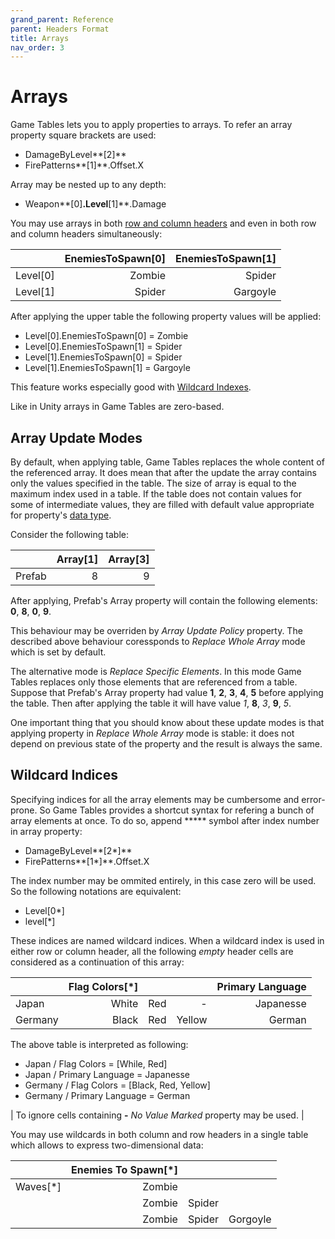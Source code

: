 ```yaml
---
grand_parent: Reference
parent: Headers Format
title: Arrays
nav_order: 3
---
```

# Arrays

Game Tables lets you to apply properties to arrays. To refer an array property square brackets are used:

- DamageByLevel**[2]**
- FirePatterns**[1]**.Offset.X

Array may be nested up to any depth:

- Weapon**[0]**.Level**[1]**.Damage

You may use arrays in both [row and column headers]() and even in both row and column headers simultaneously:

|             | EnemiesToSpawn[0]  | EnemiesToSpawn[1]   |
|:------------|-------------------:|--------------------:|
| Level[0]    |             Zombie |              Spider |
| Level[1]    |             Spider |            Gargoyle |

After applying the upper table the following property values will be applied:

- Level[0].EnemiesToSpawn[0] = Zombie
- Level[0].EnemiesToSpawn[1] = Spider
- Level[1].EnemiesToSpawn[0] = Spider
- Level[1].EnemiesToSpawn[1] = Gargoyle

This feature works especially good with [Wildcard Indexes](#wildcard-indexes).

Like in Unity arrays in Game Tables are zero-based.

## Array Update Modes

By default, when applying table, Game Tables replaces the whole content of the referenced array. It does mean that after the update the array contains only the values specified in the table. The size of array is equal to the maximum index used in a table. If the table does not contain values for some of intermediate values, they are filled with default value appropriate for property's [data type]().

Consider the following table:

|          | Array[1] | Array[3] |
|:---------|---------:|---------:|
| Prefab   | 8        | 9        |

After applying, Prefab's Array property will contain the following elements: **0**, **8**, **0**, **9**. 

This behaviour may be overriden by *Array Update Policy* property. The described above behaviour coressponds to *Replace Whole Array* mode which is set by default.

The alternative mode is *Replace Specific Elements*. In this mode Game Tables replaces only those elements that are referenced from a table. Suppose that Prefab's Array property had value **1**, **2**, **3**, **4**, **5** before applying the table. Then after applying the table it will have value *1*, **8**, *3*, **9**, *5*.

One important thing that you should know about these update modes is that applying property in *Replace Whole Array* mode is stable: it does not depend on previous state of the property and the result is always the same.

## Wildcard Indices

Specifying indices for all the array elements may be cumbersome and error-prone. So Game Tables provides a shortcut syntax for refering a bunch of array elements at once. To do so, append ***** symbol after index number in array property:

- DamageByLevel**[2*]**
- FirePatterns**[1*]**.Offset.X

The index number may be ommited entirely, in this case zero will be used. So the following notations are equivalent:

- Level[0*]
- level[*]

These indices are named wildcard indices. When a wildcard index is used in either row or column header, all the following *empty* header cells are considered as a continuation of this array:

|          | Flag Colors[*] |           |        | Primary Language |
|:---------|---------------:|----------:|-------:|-----------------:|
| Japan    | White          | Red       |      - | Japanesse        |
| Germany  | Black          | Red       | Yellow | German           |

The above table is interpreted as following:

- Japan / Flag Colors = [While, Red]
- Japan / Primary Language = Japanesse
- Germany / Flag Colors = [Black, Red, Yellow]
- Germany / Primary Language = German

| To ignore cells containing **-** *No Value Marked* property may be used. |

You may use wildcards in both column and row headers in a single table which allows to express two-dimensional data:

|           | Enemies To Spawn[*] |           |          |
|:----------|--------------------:|----------:|---------:|
| Waves[*]  | Zombie              |           |          |
|           | Zombie              | Spider    |          |
|           | Zombie              | Spider    | Gorgoyle |
